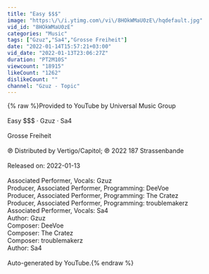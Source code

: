 ```yaml
---
title: "Easy $$$"
image: "https:\/\/i.ytimg.com\/vi\/8HOkWMaU0zE\/hqdefault.jpg"
vid_id: "8HOkWMaU0zE"
categories: "Music"
tags: ["Gzuz","Sa4","Grosse Freiheit"]
date: "2022-01-14T15:57:21+03:00"
vid_date: "2022-01-13T23:06:27Z"
duration: "PT2M10S"
viewcount: "18915"
likeCount: "1262"
dislikeCount: ""
channel: "Gzuz - Topic"
---
```

{% raw %}Provided to YouTube by Universal Music Group<br /><br />Easy $$$ · Gzuz · Sa4<br /><br />Grosse Freiheit<br /><br />℗ Distributed by Vertigo/Capitol; ℗ 2022 187 Strassenbande<br /><br />Released on: 2022-01-13<br /><br />Associated  Performer, Vocals: Gzuz<br />Producer, Associated  Performer, Programming: DeeVoe<br />Producer, Associated  Performer, Programming: The Cratez<br />Producer, Associated  Performer, Programming: troublemakerz<br />Associated  Performer, Vocals: Sa4<br />Author: Gzuz<br />Composer: DeeVoe<br />Composer: The Cratez<br />Composer: troublemakerz<br />Author: Sa4<br /><br />Auto-generated by YouTube.{% endraw %}
